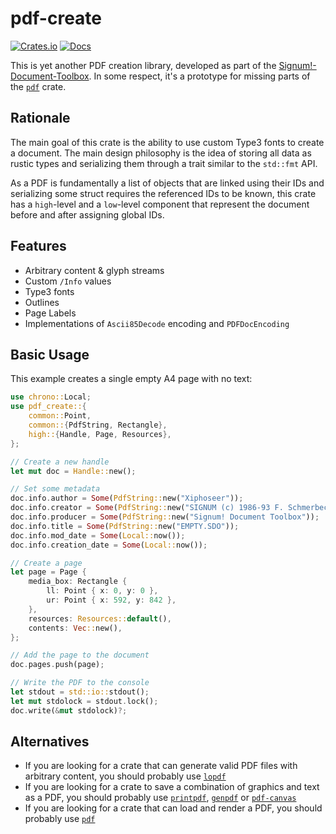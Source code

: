 # pdf-create

[![Crates.io](https://img.shields.io/crates/v/pdf-create.svg)](https://crates.io/crates/pdf-create)
[![Docs]( https://docs.rs/pdf-create/badge.svg)](https://docs.rs/pdf-create)

This is yet another PDF creation library, developed as part of the
[Signum!-Document-Toolbox](https://xiphoseer.github.io/sdo-tool). In
some respect, it's a prototype for missing parts of the [`pdf`] crate.

## Rationale

The main goal of this crate is the ability to use custom Type3 fonts to
create a document. The main design philosophy is the idea of storing all
data as rustic types and serializing them through a trait similar to
the `std::fmt` API.

As a PDF is fundamentally a list of objects that are linked using
their IDs and serializing some struct requires the referenced IDs
to be known, this crate has a `high`-level and a `low`-level component
that represent the document before and after assigning global IDs.

## Features

* Arbitrary content & glyph streams
* Custom `/Info` values
* Type3 fonts
* Outlines
* Page Labels
* Implementations of `Ascii85Decode` encoding and `PDFDocEncoding`

## Basic Usage

This example creates a single empty A4 page with no text:

```rust
use chrono::Local;
use pdf_create::{
    common::Point,
    common::{PdfString, Rectangle},
    high::{Handle, Page, Resources},
};

// Create a new handle
let mut doc = Handle::new();

// Set some metadata
doc.info.author = Some(PdfString::new("Xiphoseer"));
doc.info.creator = Some(PdfString::new("SIGNUM (c) 1986-93 F. Schmerbeck"));
doc.info.producer = Some(PdfString::new("Signum! Document Toolbox"));
doc.info.title = Some(PdfString::new("EMPTY.SDO"));
doc.info.mod_date = Some(Local::now());
doc.info.creation_date = Some(Local::now());

// Create a page
let page = Page {
    media_box: Rectangle {
        ll: Point { x: 0, y: 0 },
        ur: Point { x: 592, y: 842 },
    },
    resources: Resources::default(),
    contents: Vec::new(),
};

// Add the page to the document
doc.pages.push(page);

// Write the PDF to the console
let stdout = std::io::stdout();
let mut stdolock = stdout.lock();
doc.write(&mut stdolock)?;
```

## Alternatives

* If you are looking for a crate that can generate valid PDF files
  with arbitrary content, you should probably use [`lopdf`]
* If you are looking for a crate to save a combination of graphics
  and text as a PDF, you should probably use [`printpdf`],
  [`genpdf`] or [`pdf-canvas`]
* If you are looking for a crate that can load and render a PDF, you should
  probably use [`pdf`]

[`genpdf`]: https://crates.io/crates/genpdf
[`lopdf`]: https://crates.io/crates/lopdf
[`pdf`]: https://crates.io/crates/pdf
[`pdf-canvas`]: https://crates.io/crates/pdf-canvas
[`pdf-derive`]: https://crates.io/crates/pdf-derive
[`printpdf`]: https://crates.io/crates/printpdf